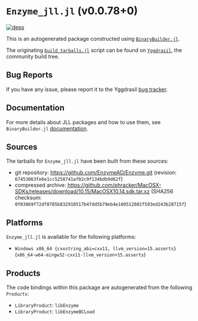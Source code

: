 # `Enzyme_jll.jl` (v0.0.78+0)

[![deps](https://juliahub.com/docs/Enzyme_jll/deps.svg)](https://juliahub.com/ui/Packages/Enzyme_jll/HzMCj?page=2)

This is an autogenerated package constructed using [`BinaryBuilder.jl`](https://github.com/JuliaPackaging/BinaryBuilder.jl).

The originating [`build_tarballs.jl`](https://github.com/JuliaPackaging/Yggdrasil/blob/6ee3af28801d635e4419c0e9ca8db4325568714d/E/Enzyme/build_tarballs.jl) script can be found on [`Yggdrasil`](https://github.com/JuliaPackaging/Yggdrasil/), the community build tree.

## Bug Reports

If you have any issue, please report it to the Yggdrasil [bug tracker](https://github.com/JuliaPackaging/Yggdrasil/issues).

## Documentation

For more details about JLL packages and how to use them, see `BinaryBuilder.jl` [documentation](https://docs.binarybuilder.org/stable/jll/).

## Sources

The tarballs for `Enzyme_jll.jl` have been built from these sources:

* git repository: https://github.com/EnzymeAD/Enzyme.git (revision: `67453063fe6e1cc5258741af02c9f134bdb9d62f`)
* compressed archive: https://github.com/phracker/MacOSX-SDKs/releases/download/10.15/MacOSX10.14.sdk.tar.xz (SHA256 checksum: `0f03869f72df8705b832910517b47dd5b79eb4e160512602f593ed243b28715f`)

## Platforms

`Enzyme_jll.jl` is available for the following platforms:

* `Windows x86_64 {cxxstring_abi=cxx11, llvm_version=15.asserts}` (`x86_64-w64-mingw32-cxx11-llvm_version+15.asserts`)

## Products

The code bindings within this package are autogenerated from the following `Products`:

* `LibraryProduct`: `libEnzyme`
* `LibraryProduct`: `libEnzymeBCLoad`
